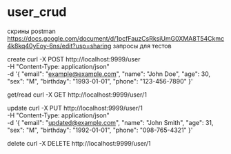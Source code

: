 # user_crud
скрины postman https://docs.google.com/document/d/1pcfFauzCsRksiUmG0XMA8T54Ckmc4k8kq40yEoy-6ns/edit?usp=sharing
запросы для тестов

create
curl -X POST http://localhost:9999/user \
-H "Content-Type: application/json" \
-d '{
"email": "example@example.com",
"name": "John Doe",
"age": 30,
"sex": "M",
"birthday": "1993-01-01",
"phone": "123-456-7890"
}'


get/read
curl -X GET http://localhost:9999/user/1


update
curl -X PUT http://localhost:9999/user/1 \
-H "Content-Type: application/json" \
-d '{
"email": "updated@example.com",
"name": "John Smith",
"age": 31,
"sex": "M",
"birthday": "1992-01-01",
"phone": "098-765-4321"
}'

delete
curl -X DELETE http://localhost:9999/user/1

